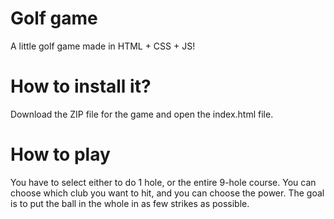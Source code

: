 # Golf game
 A little golf game made in HTML + CSS + JS!

# How to install it?
Download the ZIP file for the game and open the index.html file.

# How to play
You have to select either to do 1 hole, or the entire 9-hole course.
You can choose which club you want to hit, and you can choose the power.
The goal is to put the ball in the whole in as few strikes as possible.


